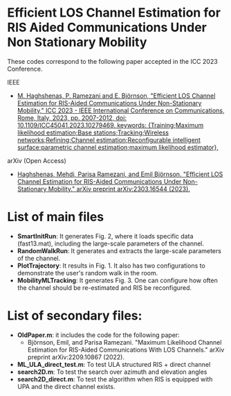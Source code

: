 # Efficient LOS Channel Estimation for RIS Aided Communications Under Non Stationary Mobility
These codes correspond to the following paper accepted in the ICC 2023 Conference. 

IEEE
* [M. Haghshenas, P. Ramezani and E. Björnson, "Efficient LOS Channel Estimation for RIS-Aided Communications Under Non-Stationary Mobility," ICC 2023 - IEEE International Conference on Communications, Rome, Italy, 2023, pp. 2007-2012, doi: 10.1109/ICC45041.2023.10279469. keywords: {Training;Maximum likelihood estimation;Base stations;Tracking;Wireless networks;Refining;Channel estimation;Reconfigurable intelligent surface;parametric channel estimation;maximum likelihood estimator},](https://doi.org/10.1109/ICC45041.2023.10279469)


arXiv (Open Access)
* [Haghshenas, Mehdi, Parisa Ramezani, and Emil Björnson. "Efficient LOS Channel Estimation for RIS-Aided Communications Under Non-Stationary Mobility." arXiv preprint arXiv:2303.16544 (2023).](https://doi.org/10.48550/arXiv.2303.16544)
# List of main files #
* **SmartInitRun**: It generates Fig. 2, where it loads specific data (fast13.mat), including the large-scale parameters of the channel.
* **RandomWalkRun**: It generates and extracts the large-scale parameters of the channel. 
* **PlotTrajectory**: It results in Fig. 1. It also has two configurations to demonstrate the user's random walk in the room.
* **MobilityMLTracking**: It generates Fig. 3. One can configure how often the channel should be re-estimated and RIS be reconfigured.


# List of secondary files:
* **OldPaper.m**: it includes the code for the following paper: 
  * Björnson, Emil, and Parisa Ramezani. "Maximum Likelihood Channel Estimation for RIS-Aided Communications With LOS Channels." arXiv preprint arXiv:2209.10867 (2022).
* **ML_ULA_direct_test.m**: To test ULA structured RIS + direct channel
* **search2D.m**: To test the search over azimuth and elevation angles
* **search2D_direct.m**: To test the algorithm when RIS is equipped with UPA and the direct channel exists. 
